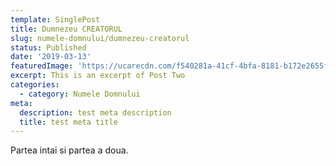 ```yaml
---
template: SinglePost
title: Dumnezeu CREATORUL
slug: numele-domnului/dumnezeu-creatorul
status: Published
date: '2019-03-13'
featuredImage: 'https://ucarecdn.com/f540281a-41cf-4bfa-8181-b172e2655fba/-/crop/1632x1777/0,672/-/preview/'
excerpt: This is an excerpt of Post Two
categories:
  - category: Numele Domnului
meta:
  description: test meta description
  title: test meta title
---
```


Partea intai si partea a doua.
